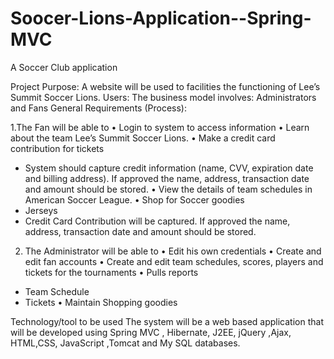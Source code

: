 # Soocer-Lions-Application--Spring-MVC
A  Soccer Club application

Project Purpose:
A website will be used to facilities the functioning of Lee’s Summit Soccer Lions.
Users:
The business model involves: Administrators and Fans
General Requirements (Process): 

1.The Fan will be able to 
•	Login to system to access information 
•	Learn about the team Lee’s Summit Soccer Lions.
•	Make a credit card contribution for tickets
-	System should capture credit information (name, CVV, expiration date and billing address). If approved the name, address, transaction date and amount should be stored.
•	View the details of team schedules in American Soccer League.
•	Shop for  Soccer goodies 
-	Jerseys
-	Credit Card Contribution will be captured. If approved the name, address, transaction date and amount should be stored.
         

2. The Administrator will be able to 
•	Edit his own credentials
•	Create and edit fan accounts
•	Create and edit team schedules, scores, players and tickets for the tournaments 
•	Pulls reports 
-	Team Schedule
-	Tickets
•	Maintain Shopping goodies 

Technology/tool to be used
The system will be a web based application that will be developed using Spring MVC , Hibernate, J2EE, jQuery ,Ajax, HTML,CSS, 
JavaScript ,Tomcat and My SQL databases.
